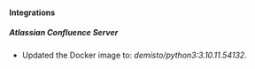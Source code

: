 #### Integrations
##### Atlassian Confluence Server
- Updated the Docker image to: *demisto/python3:3.10.11.54132*.
